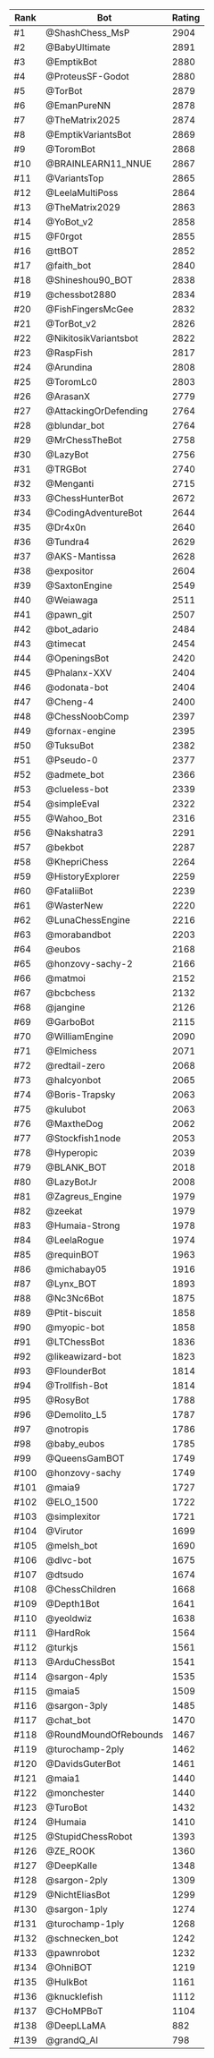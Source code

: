 Rank|Bot|Rating
---|---|---
#1|@ShashChess_MsP|2904
#2|@BabyUltimate|2891
#3|@EmptikBot|2880
#4|@ProteusSF-Godot|2880
#5|@TorBot|2879
#6|@EmanPureNN|2878
#7|@TheMatrix2025|2874
#8|@EmptikVariantsBot|2869
#9|@ToromBot|2868
#10|@BRAINLEARN11_NNUE|2867
#11|@VariantsTop|2865
#12|@LeelaMultiPoss|2864
#13|@TheMatrix2029|2863
#14|@YoBot_v2|2858
#15|@F0rgot|2855
#16|@ttBOT|2852
#17|@faith_bot|2840
#18|@Shineshou90_BOT|2838
#19|@chessbot2880|2834
#20|@FishFingersMcGee|2832
#21|@TorBot_v2|2826
#22|@NikitosikVariantsbot|2822
#23|@RaspFish|2817
#24|@Arundina|2808
#25|@ToromLc0|2803
#26|@ArasanX|2779
#27|@AttackingOrDefending|2764
#28|@blundar_bot|2764
#29|@MrChessTheBot|2758
#30|@LazyBot|2756
#31|@TRGBot|2740
#32|@Menganti|2715
#33|@ChessHunterBot|2672
#34|@CodingAdventureBot|2644
#35|@Dr4x0n|2640
#36|@Tundra4|2629
#37|@AKS-Mantissa|2628
#38|@expositor|2604
#39|@SaxtonEngine|2549
#40|@Weiawaga|2511
#41|@pawn_git|2507
#42|@bot_adario|2484
#43|@timecat|2454
#44|@OpeningsBot|2420
#45|@Phalanx-XXV|2404
#46|@odonata-bot|2404
#47|@Cheng-4|2400
#48|@ChessNoobComp|2397
#49|@fornax-engine|2395
#50|@TuksuBot|2382
#51|@Pseudo-0|2377
#52|@admete_bot|2366
#53|@clueless-bot|2339
#54|@simpleEval|2322
#55|@Wahoo_Bot|2316
#56|@Nakshatra3|2291
#57|@bekbot|2287
#58|@KhepriChess|2264
#59|@HistoryExplorer|2259
#60|@FataliiBot|2239
#61|@WasterNew|2220
#62|@LunaChessEngine|2216
#63|@morabandbot|2203
#64|@eubos|2168
#65|@honzovy-sachy-2|2166
#66|@matmoi|2152
#67|@bcbchess|2132
#68|@jangine|2126
#69|@GarboBot|2115
#70|@WilliamEngine|2090
#71|@Elmichess|2071
#72|@redtail-zero|2068
#73|@halcyonbot|2065
#74|@Boris-Trapsky|2063
#75|@kulubot|2063
#76|@MaxtheDog|2062
#77|@Stockfish1node|2053
#78|@Hyperopic|2039
#79|@BLANK_BOT|2018
#80|@LazyBotJr|2008
#81|@Zagreus_Engine|1979
#82|@zeekat|1979
#83|@Humaia-Strong|1978
#84|@LeelaRogue|1974
#85|@requinBOT|1963
#86|@michabay05|1916
#87|@Lynx_BOT|1893
#88|@Nc3Nc6Bot|1875
#89|@Ptit-biscuit|1858
#90|@myopic-bot|1858
#91|@LTChessBot|1836
#92|@likeawizard-bot|1823
#93|@FlounderBot|1814
#94|@Trollfish-Bot|1814
#95|@RosyBot|1788
#96|@Demolito_L5|1787
#97|@notropis|1786
#98|@baby_eubos|1785
#99|@QueensGamBOT|1749
#100|@honzovy-sachy|1749
#101|@maia9|1727
#102|@ELO_1500|1722
#103|@simplexitor|1721
#104|@Virutor|1699
#105|@melsh_bot|1690
#106|@dlvc-bot|1675
#107|@dtsudo|1674
#108|@ChessChildren|1668
#109|@Depth1Bot|1641
#110|@yeoldwiz|1638
#111|@HardRok|1564
#112|@turkjs|1561
#113|@ArduChessBot|1541
#114|@sargon-4ply|1535
#115|@maia5|1509
#116|@sargon-3ply|1485
#117|@chat_bot|1470
#118|@RoundMoundOfRebounds|1467
#119|@turochamp-2ply|1462
#120|@DavidsGuterBot|1461
#121|@maia1|1440
#122|@monchester|1440
#123|@TuroBot|1432
#124|@Humaia|1410
#125|@StupidChessRobot|1393
#126|@ZE_ROOK|1360
#127|@DeepKalle|1348
#128|@sargon-2ply|1309
#129|@NichtEliasBot|1299
#130|@sargon-1ply|1274
#131|@turochamp-1ply|1268
#132|@schnecken_bot|1242
#133|@pawnrobot|1232
#134|@OhniBOT|1219
#135|@HulkBot|1161
#136|@knucklefish|1112
#137|@CHoMPBoT|1104
#138|@DeepLLaMA|882
#139|@grandQ_AI|798
